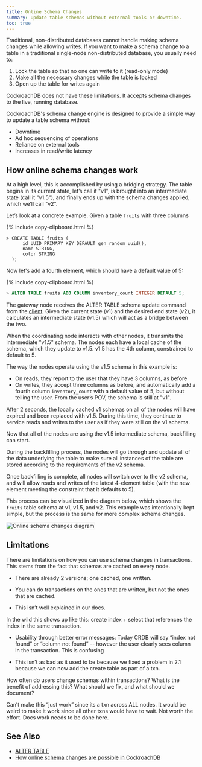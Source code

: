 ```yaml
---
title: Online Schema Changes
summary: Update table schemas without external tools or downtime.
toc: true
---
```


Traditional, non-distributed databases cannot handle making schema changes while allowing writes.  If you want to make a schema change to a table in a traditional single-node non-distributed database, you usually need to:

1. Lock the table so that no one can write to it (read-only mode)
2. Make all the necessary changes while the table is locked
3. Open up the table for writes again

CockroachDB does not have these limitations.  It accepts schema changes to the live, running database.

CockroachDB's schema change engine is designed to provide a simple way to update a table schema without:

- Downtime
- Ad hoc sequencing of operations
- Reliance on external tools
- Increases in read/write latency

## How online schema changes work

At a high level, this is accomplished by using a bridging strategy.  The table begins in its current state, let’s call it "v1", is brought into an intermediate state (call it "v1.5"), and finally ends up with the schema changes applied, which we’ll call "v2".

Let’s look at a concrete example.  Given a table `fruits` with three columns

{% include copy-clipboard.html %}
~~~
> CREATE TABLE fruits (
      id UUID PRIMARY KEY DEFAULT gen_random_uuid(),
      name STRING,
      color STRING
  );
~~~

Now let's add a fourth element, which should have a default value of 5:

{% include copy-clipboard.html %}
~~~ sql
> ALTER TABLE fruits ADD COLUMN inventory_count INTEGER DEFAULT 5;
~~~

The gateway node receives the ALTER TABLE schema update command from the [client][client]. Given the current state (v1) and the desired end state (v2), it calculates an intermediate state (v1.5) which will act as a bridge between the two.

When the coordinating node interacts with other nodes, it transmits the intermediate "v1.5" schema.  The nodes each have a local cache of the schema, which they update to v1.5.  v1.5 has the 4th column, constrained to default to 5.

The way the nodes operate using the v1.5 schema in this example is:

- On reads, they report to the user that they have 3 columns, as before
- On writes, they accept three columns as before, and automatically add a fourth column `inventory_count` with a default value of 5, but without telling the user. From the user’s POV, the schema is still at "v1".

After 2 seconds, the locally cached v1 schemas on all of the nodes will have expired and been replaced with v1.5.  During this time, they continue to service reads and writes to the user as if they were still on the v1 schema.

Now that all of the nodes are using the v1.5 intermediate schema, backfilling can start.

During the backfilling process, the nodes will go through and update all of the data underlying the table to make sure all instances of the table are stored according to the requirements of the v2 schema.

Once backfilling is complete, all nodes will switch over to the v2 schema, and will allow reads and writes of the latest 4-element table (with the new element meeting the constraint that it defaults to 5).

This process can be visualized in the diagram below, which shows the `fruits` table schema at v1, v1.5, and v2. This example was intentionally kept simple, but the process is the same for more complex schema changes.

<img src="{{ 'images/v2.1/online-schema-changes.png' | relative_url }}" alt="Online schema changes diagram" style="border:1px solid #eee;max-width:100%" />

## Limitations

There are limitations on how you can use schema changes in transactions.  This stems from the fact that schemas are cached on every node.

+ There are already 2 versions; one cached, one written. 

+ You can do transactions on the ones that are written, but not the ones that are cached. 

+ This isn’t well explained in our docs. 

In the wild this shows up like this: create index + select that references the index in the same transaction. 

+ Usability through better error messages: Today CRDB will say “index not found” or “column not found” -- however the user clearly sees column in the transaction. This is confusing 

+ This isn’t as bad as it used to be because we fixed a problem in 2.1 because we can now add the create table as part of a txn. 

How often do users change schemas within transactions? What is the benefit of addressing this? What should we fix, and what should we document?

Can’t make this “just work” since its a txn across ALL nodes. It would be weird to make it work since all other txns would have to wait. Not worth the effort. Docs work needs to be done here.

## See Also

+ [ALTER TABLE][alter]
+ [How online schema changes are possible in CockroachDB][blog]

<!-- Links -->

[alter]: alter-table.html
[blog]: https://cockroachlabs.com/blog/how-online-schema-changes-are-possible-in-cockroachdb/
[client]: use-the-built-in-sql-client.html
